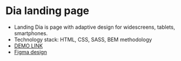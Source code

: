 # Dia landing page
- Landing Dia is page with adaptive design for widescreens, tablets, smartphones.
-  Technology stack: HTML, CSS, SASS, BEM methodology
- [DEMO LINK](https://ruslan-mykhalchak.github.io/layout_dia/) 
- [Figma design](https://www.figma.com/file/7qwsWggv9BAxMi2VPhBuPr/Air-(formerly-Dia)?node-id=9138%3A35)
